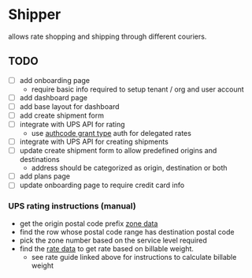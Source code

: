 # Shipper

allows rate shopping and shipping through different couriers.

## TODO

- [ ] add onboarding page
  - require basic info required to setup tenant / org and user account
- [ ] add dashboard page
- [ ] add base layout for dashboard
- [ ] add create shipment form
- [ ] integrate with UPS API for rating
  - use [authcode grant type](https://developer.ups.com/api/reference/oauth/authorization-code?loc=en_CA) auth for delegated rates
- [ ] integrate with UPS API for creating shipments
- [ ] update create shipment form to allow predefined origins and destinations
  - address should be categorized as origin, destination or both
- [ ] add plans page
- [ ] update onboarding page to require credit card info

### UPS rating instructions (manual)

- get the origin postal code prefix [zone data](https://www.ups.com/ca/en/support/shipping-support/shipping-costs-rates.page)
- find the row whose postal code range has destination postal code
- pick the zone number based on the service level required
- find the [rate data](https://www.ups.com/assets/resources/webcontent/en_CA/rate_guide_ca.pdf) to get rate based on billable weight.
  - see rate guide linked above for instructions to calculate billable weight
